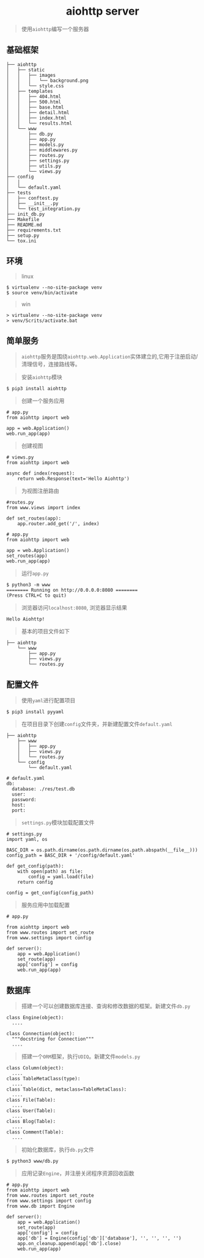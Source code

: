 # <center>aiohttp server</center>

> 使用`aiohttp`编写一个服务器

## 基础框架

```
├── aiohttp
│   ├── static
│   │   ├── images
│   │   │   └── background.png
│   │   └── style.css
│   ├── templates
│   │   ├── 404.html
│   │   ├── 500.html
│   │   ├── base.html
│   │   ├── detail.html
│   │   ├── index.html
│   │   └── results.html
│   └── www 
│       ├── db.py
│       ├── app.py
│       ├── models.py
│       ├── middlewares.py
│       ├── routes.py
│       ├── settings.py
│       ├── utils.py
│       └── views.py
├── config
│   │
│   └── default.yaml
├── tests
│   ├── conftest.py
│   ├── __init__.py
│   └── test_integration.py
├── init_db.py
├── Makefile
├── README.md
├── requirements.txt
├── setup.py
└── tox.ini
```

## 环境

> linux
```
$ virtualenv --no-site-package venv
$ source venv/bin/activate
```

> win
```
> virtualenv --no-site-package venv
> venv/Scrits/activate.bat
```

## 简单服务

> `aiohttp`服务是围绕`aiohttp.web.Application`实体建立的,它用于注册启动/清理信号，连接路线等。

> 安装`aiohttp`模块

```
$ pip3 install aiohttp
```

> 创建一个服务应用

```
# app.py
from aiohttp import web

app = web.Application()
web.run_app(app)
```

> 创建视图

```
# views.py
from aiohttp import web

async def index(request):
	return web.Response(text='Hello Aiohttp')
```

> 为视图注册路由

```
#routes.py
from www.views import index

def set_routes(app):
	app.router.add_get('/', index)

# app.py
from aiohttp import web

app = web.Application()
set_routes(app)
web.run_app(app)
```

> 运行`app.py`

```
$ python3 -m www
======== Running on http://0.0.0.0:8080 ========
(Press CTRL+C to quit)
```

> 浏览器访问`localhost:8080`, 浏览器显示结果
```
Hello Aiohttp!
```

> 基本的项目文件如下

```
├── aiohttp
    └── www
        ├── app.py
        ├── views.py
        └── routes.py
```

## 配置文件

> 使用`yaml`进行配置项目

```
$ pip3 install pyyaml
```

> 在项目目录下创建`config`文件夹，并新建配置文件`default.yaml`

```
├── aiohttp
    ├── www
    │   ├── app.py
    │   ├── views.py
    │   └── routes.py
    └── config
        └── default.yaml

# default.yaml
db:
  database: ./res/test.db
  user: 
  password: 
  host:
  port:
```

> `settings.py`模块加载配置文件

```
# settings.py
import yaml, os

BASC_DIR = os.path.dirname(os.path.dirname(os.path.abspath(__file__)))
config_path = BASC_DIR + '/config/default.yaml'

def get_config(path):
	with open(path) as file:
		config = yaml.load(file)
	return config

config = get_config(config_path)
```

> 服务应用中加载配置

```
# app.py

from aiohttp import web
from www.routes import set_route
from www.settings import config

def server():
	app = web.Application()
	set_route(app)
	app['config'] = config
	web.run_app(app)
```

## 数据库

> 搭建一个可以创建数据库连接、查询和修改数据的框架。新建文件`db.py`

```
class Engine(object):
  ....

class Connection(object):
  """docstring for Connection"""
  ....
```


> 搭建一个`ORM`框架，执行`UDIQ`。新建文件`models.py`

```
class Column(object):
  ....
class TableMetaClass(type):
  ....
class Table(dict, metaclass=TableMetaClass):
  ....
class File(Table):
  ....
class User(Table):
  ....
class Blog(Table):
  ....
class Comment(Table):
  ....

```

> 初始化数据库，执行`db.py`文件

```
$ python3 www/db.py
```

> 应用记录`Engine`，并注册关闭程序资源回收函数

```
# app.py
from aiohttp import web
from www.routes import set_route
from www.settings import config
from www.db import Engine

def server():
	app = web.Application()
	set_route(app)
	app['config'] = config
	app['db'] = Engine(config['db']['database'], '', '', '', '')
	app.on_cleanup.append(app['db'].close)
	web.run_app(app)
```

